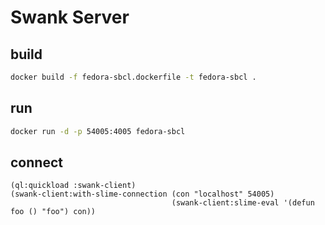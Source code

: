 # Swank Server

## build
```bash
docker build -f fedora-sbcl.dockerfile -t fedora-sbcl .
```

## run
```bash
docker run -d -p 54005:4005 fedora-sbcl
```

## connect
```common-lisp
(ql:quickload :swank-client)
(swank-client:with-slime-connection (con "localhost" 54005)
                                    (swank-client:slime-eval '(defun foo () "foo") con))
```